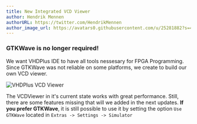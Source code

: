 ```yaml
---
title: New Integrated VCD Viewer
author: Hendrik Mennen
authorURL: https://twitter.com/HendrikMennen
author_image_url: https://avatars0.githubusercontent.com/u/25281882?s=460&v=4
---
```


### GTKWave is no longer required!

We want VHDPlus IDE to have all tools nessesary for FPGA Programming.
Since GTKWave was not reliable on some platforms, we create to build our own VCD viewer.

![VHDPlus VCD Viewer](/img/blog/2021-11-15/vcdviewer.png)

<!--truncate-->

The VCDViewer in it's current state works with great performance.
Still, there are some features missing that will we added in the next updates. 
**If you prefer GTKWave**, it is still possible to use it by setting the option `Use GTKWave` located in `Extras -> Settings -> Simulator`
